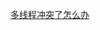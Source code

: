 [多线程冲突了怎么办](https://xiaolincoding.com/os/4_process/multithread_sync.html#%E7%AB%9E%E4%BA%89%E4%B8%8E%E5%8D%8F%E4%BD%9C)


